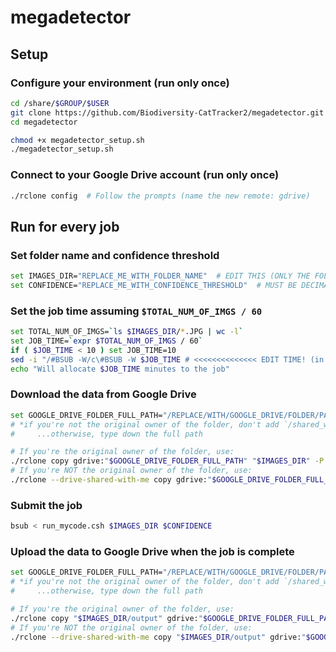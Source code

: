 # megadetector

## Setup

### Configure your environment (run only once)

```sh
cd /share/$GROUP/$USER
git clone https://github.com/Biodiversity-CatTracker2/megadetector.git
cd megadetector

chmod +x megadetector_setup.sh
./megadetector_setup.sh
```

### Connect to your Google Drive account (run only once)

```sh
./rclone config  # Follow the prompts (name the new remote: gdrive)
```

## Run for every job

### Set folder name and confidence threshold

```sh
set IMAGES_DIR="REPLACE_ME_WITH_FOLDER_NAME"  # EDIT THIS (ONLY THE FOLDER NAME, NOT THE FULL PATH)
set CONFIDENCE="REPLACE_ME_WITH_CONFIDENCE_THRESHOLD"  # MUST BE DECIMAL
```

### Set the job time assuming `$TOTAL_NUM_OF_IMGS / 60`

```sh
set TOTAL_NUM_OF_IMGS=`ls $IMAGES_DIR/*.JPG | wc -l`
set JOB_TIME=`expr $TOTAL_NUM_OF_IMGS / 60`
if ( $JOB_TIME < 10 ) set JOB_TIME=10
sed -i "/#BSUB -W/c\#BSUB -W $JOB_TIME # <<<<<<<<<<<<<< EDIT TIME! (in minutes)" megadetector_job.csh
echo "Will allocate $JOB_TIME minutes to the job"
```

### Download the data from Google Drive

```sh
set GOOGLE_DRIVE_FOLDER_FULL_PATH="/REPLACE/WITH/GOOGLE_DRIVE/FOLDER/PATH"  # EDIT THIS (see comments)*
# *if you're not the original owner of the folder, don't add `/shared_with_me/` in `GOOGLE_DRIVE_FOLDER_FULL_PATH`;
#     ...otherwise, type down the full path

# If you're the original owner of the folder, use:
./rclone copy gdrive:"$GOOGLE_DRIVE_FOLDER_FULL_PATH" "$IMAGES_DIR" -P
# If you're NOT the original owner of the folder, use:
./rclone --drive-shared-with-me copy gdrive:"$GOOGLE_DRIVE_FOLDER_FULL_PATH" "$IMAGES_DIR" -P
```

### Submit the job

```sh
bsub < run_mycode.csh $IMAGES_DIR $CONFIDENCE
```

### Upload the data to Google Drive when the job is complete

```sh
set GOOGLE_DRIVE_FOLDER_FULL_PATH="/REPLACE/WITH/GOOGLE_DRIVE/FOLDER/PATH"  # EDIT THIS (see comments)*
# *if you're not the original owner of the folder, don't add `/shared_with_me/` in `GOOGLE_DRIVE_FOLDER_FULL_PATH`;
#     ...otherwise, type down the full path

# If you're the original owner of the folder, use:
./rclone copy "$IMAGES_DIR/output" gdrive:"$GOOGLE_DRIVE_FOLDER_FULL_PATH" -P
# If you're NOT the original owner of the folder, use:
./rclone --drive-shared-with-me copy "$IMAGES_DIR/output" gdrive:"$GOOGLE_DRIVE_FOLDER_FULL_PATH" -P
```

